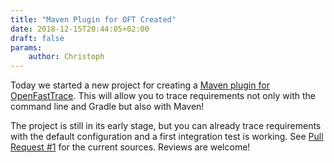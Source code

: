 ```yaml
---
title: "Maven Plugin for OFT Created"
date: 2018-12-15T20:44:05+02:00
draft: false
params:
    author: Christoph
---
```


Today we started a new project for creating a [Maven plugin for OpenFastTrace](https://github.com/itsallcode/openfasttrace-maven-plugin). This will allow you to trace requirements not only with the command line and Gradle but also with Maven!

<!--more-->

The project is still in its early stage, but you can already trace requirements with the default configuration and a first integration test is working. See [Pull Request #1](https://github.com/itsallcode/openfasttrace-maven-plugin/pull/1) for the current sources. Reviews are welcome!
